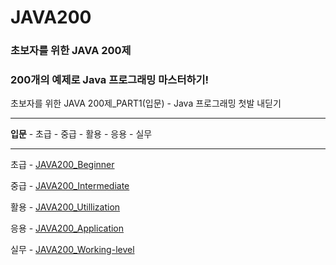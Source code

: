 # JAVA200

### 초보자를 위한 JAVA 200제

### 200개의 예제로 Java 프로그래밍 마스터하기!

초보자를 위한 JAVA 200제_PART1(입문) - Java 프로그래밍 첫발 내딛기

---

**입문** - 초급 - 중급 - 활용 - 응용 - 실무

***

 초급 - [JAVA200_Beginner](https://github.com/jiyeong1004/JAVA200_Beginner)
 
 중급 - [JAVA200_Intermediate](https://github.com/jiyeong1004/JAVA200_Intermediate)
 
 활용 - [JAVA200_Utillization](https://github.com/jiyeong1004/JAVA200_Utillization)
 
 응용 - [JAVA200_Application]()
 
 실무 - [JAVA200_Working-level]()
 
